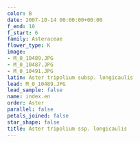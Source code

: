 ```yaml
---
color: B
date: 2007-10-14 00:00:00+00:00
f_end: 10
f_start: 6
family: Asteraceae
flower_type: K
image:
- M_0_10489.JPG
- M_0_10487.JPG
- M_0_10491.JPG
latin: Aster tripolium subsp. longicaulis
lead: M_0_10489.JPG
lead_sample: false
name: index.en
order: Aster
parallel: false
petals_joined: false
star_shape: false
title: Aster tripolium ssp. longicaulis
---
```

